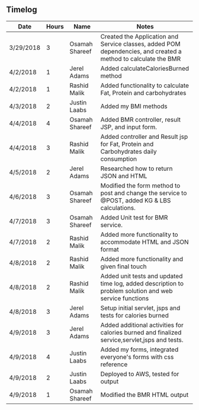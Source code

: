 ## Timelog

|  Date | Hours  | Name | Notes |
|-------|--------|------|-------|
|     3/29/2018  |     3   |   Osamah Shareef   |   Created the Application and Service classes, added POM dependencies, and created a method to calculate the BMR  |
|     4/2/2018  |     1   |   Jerel Adams   |    Added calculateCaloriesBurned method  |
|     4/2/2018  |     1   |   Rashid Malik   |    Added functionality to calculate Fat, Protein and carbohydrates  |
|     4/3/2018  |     2   |   Justin Laabs   | Added my BMI methods |
|     4/4/2018  |     4   |   Osamah Shareef   |    Added BMR controller, result JSP, and input form.  |
|     4/4/2018  |     3   |   Rashid Malik   |    Added controller and Result jsp for Fat, Protein and Carbohydrates daily consumption |
|     4/5/2018  |     2  |   Jerel Adams   |    Researched how to return JSON and HTML  |
|     4/6/2018  |     3   |   Osamah Shareef   |    Modified the form method to post and change the service to @POST, added KG & LBS calculations. |
|     4/7/2018  |     3   |   Osamah Shareef   |    Added Unit test for BMR service. |
|     4/7/2018  |     2   |   Rashid Malik   |    Added more functionality to accommodate HTML and JSON format |
|     4/8/2018  |     2   |   Rashid Malik   |    Added more functionality and given final touch |
|     4/8/2018  |     2   |   Rashid Malik   |    Added unit tests and updated time log, added description to problem solution and web service functions |
|     4/8/2018  |     3  |   Jerel Adams   |    Setup initial servlet, jsps and tests for calories burned |
|     4/9/2018  |     3  |   Jerel Adams   |    Added additional activities for calories burned and finalized service,servlet,jsps and tests. |
|     4/9/2018  |     4   |   Justin Laabs   | Added my forms, integrated everyone's forms with css reference |
|     4/9/2018  |     2   |   Justin Laabs   | Deployed to AWS, tested for output |
|     4/9/2018  |     1   |   Osamah Shareef   | Modified the BMR HTML output |